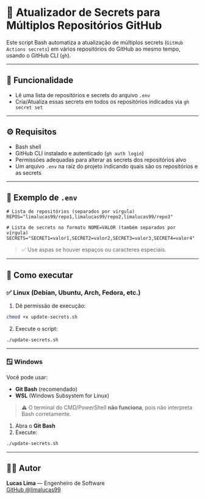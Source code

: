 # 🔐 Atualizador de Secrets para Múltiplos Repositórios GitHub

Este script Bash automatiza a atualização de múltiplos secrets (`GitHub Actions secrets`) em vários repositórios do GitHub ao mesmo tempo, usando o GitHub CLI (`gh`).

---

## 📌 Funcionalidade

- Lê uma lista de repositórios e secrets do arquivo `.env`
- Cria/Atualiza essas secrets em todos os repositórios indicados via `gh secret set`

---

## ⚙️ Requisitos

- Bash shell
- GitHub CLI instalado e autenticado (`gh auth login`)
- Permissões adequadas para alterar as secrets dos repositórios alvo
- Um arquivo `.env` na raíz do projeto indicando quais são os repositórios e as secrets

---

## 🧪 Exemplo de `.env`

```env
# Lista de repositórios (separados por vírgula)
REPOS="limalucas99/repo1,limalucas99/repo2,limalucas99/repo3"

# Lista de secrets no formato NOME=VALOR (também separados por vírgula)
SECRETS="SECRET1=valor1,SECRET2=valor2,SECRET3=valor3,SECRET4=valor4"
```

> ✅ Use aspas se houver espaços ou caracteres especiais.

---

## 🚀 Como executar

### ✅ Linux (Debian, Ubuntu, Arch, Fedora, etc.)

1. Dê permissão de execução:

```bash
chmod +x update-secrets.sh
```

2. Execute o script:

```bash
./update-secrets.sh
```

---

### 🪟 Windows

Você pode usar:

- **Git Bash** (recomendado)
- **WSL** (Windows Subsystem for Linux)

> ⚠️ O terminal do CMD/PowerShell **não funciona**, pois não interpreta Bash corretamente.

1. Abra o **Git Bash**
2. Execute:

```bash
./update-secrets.sh
```
---

## 👨‍💻 Autor

**Lucas Lima** — Engenheiro de Software  
[GitHub @limalucas99](https://github.com/limalucas99)

